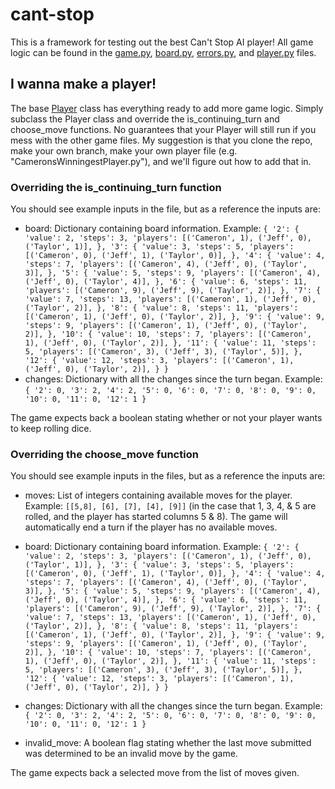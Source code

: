 # cant-stop
This is a framework for testing out the best Can't Stop AI player! All game logic can be found in the [game.py](https://github.com/jtreim/cant-stop/blob/main/game.py), [board.py](https://github.com/jtreim/cant-stop/blob/main/board.py), [errors.py](https://github.com/jtreim/cant-stop/blob/main/errors.py), and [player.py](https://github.com/jtreim/cant-stop/blob/main/player.py) files.

## I wanna make a player!
The base [Player](https://github.com/jtreim/cant-stop/blob/main/player.py) class has everything ready to add more game logic. Simply subclass the Player class and override the is_continuing_turn and choose_move functions. No guarantees that your Player will still run if you mess with the other game files. My suggestion is that you clone the repo, make your own branch, make your own player file (e.g. "CameronsWinningestPlayer.py"), and we'll figure out how to add that in.

### Overriding the is_continuing_turn function
You should see example inputs in the file, but as a reference the inputs are:

- board: Dictionary containing board information.
       Example: 
       ```
       {
         '2': {
               'value': 2,
               'steps': 3,
               'players': [('Cameron', 1), ('Jeff', 0), ('Taylor', 1)],
              },
         '3': {
                'value': 3,
                'steps': 5,
                'players': [('Cameron', 0), ('Jeff', 1), ('Taylor', 0)],
              },
         '4': {
                'value': 4,
                'steps': 7,
                'players': [('Cameron', 4), ('Jeff', 0), ('Taylor', 3)],
              },
         '5': {
                'value': 5,
                'steps': 9,
                'players': [('Cameron', 4), ('Jeff', 0), ('Taylor', 4)],
              },
         '6': {
                'value': 6,
                'steps': 11,
                'players': [('Cameron', 9), ('Jeff', 9), ('Taylor', 2)],
              },
         '7': {
                'value': 7,
                'steps': 13,
                'players': [('Cameron', 1), ('Jeff', 0), ('Taylor', 2)],
              },
         '8': {
                'value': 8,
                'steps': 11,
                'players': [('Cameron', 1), ('Jeff', 0), ('Taylor', 2)],
              },
         '9': {
                'value': 9,
                'steps': 9,
                'players': [('Cameron', 1), ('Jeff', 0), ('Taylor', 2)],
              },
        '10': {
                'value': 10,
                'steps': 7,
                'players': [('Cameron', 1), ('Jeff', 0), ('Taylor', 2)],
              },
        '11': {
                'value': 11,
                'steps': 5,
                'players': [('Cameron', 3), ('Jeff', 3), ('Taylor', 5)],
              },
        '12': {
                'value': 12,
                'steps': 3,
                'players': [('Cameron', 1), ('Jeff', 0), ('Taylor', 2)],
              }
        }
        ```
- changes: Dictionary with all the changes since the turn began.
         Example: 
         ```
         {
           '2': 0,
           '3': 2,
           '4': 2,
           '5': 0,
           '6': 0,
           '7': 0,
           '8': 0,
           '9': 0,
           '10': 0,
           '11': 0,
           '12': 1
         }
         ```

The game expects back a boolean stating whether or not your player wants to keep rolling dice.

### Overriding the choose_move function
You should see example inputs in the files, but as a reference the inputs are:

- moves: List of integers containing available moves for the player.
       Example: ```[[5,8], [6], [7], [4], [9]]```
                (in the case that 1, 3, 4, & 5 are rolled, and the player has started columns 5 & 8).
       The game will automatically end a turn if the player has no available moves.

- board: Dictionary containing board information.
       Example: 
       ```
       {
         '2': {
               'value': 2,
               'steps': 3,
               'players': [('Cameron', 1), ('Jeff', 0), ('Taylor', 1)],
              },
         '3': {
                'value': 3,
                'steps': 5,
                'players': [('Cameron', 0), ('Jeff', 1), ('Taylor', 0)],
              },
         '4': {
                'value': 4,
                'steps': 7,
                'players': [('Cameron', 4), ('Jeff', 0), ('Taylor', 3)],
              },
         '5': {
                'value': 5,
                'steps': 9,
                'players': [('Cameron', 4), ('Jeff', 0), ('Taylor', 4)],
              },
         '6': {
                'value': 6,
                'steps': 11,
                'players': [('Cameron', 9), ('Jeff', 9), ('Taylor', 2)],
              },
         '7': {
                'value': 7,
                'steps': 13,
                'players': [('Cameron', 1), ('Jeff', 0), ('Taylor', 2)],
              },
         '8': {
                'value': 8,
                'steps': 11,
                'players': [('Cameron', 1), ('Jeff', 0), ('Taylor', 2)],
              },
         '9': {
                'value': 9,
                'steps': 9,
                'players': [('Cameron', 1), ('Jeff', 0), ('Taylor', 2)],
              },
        '10': {
                'value': 10,
                'steps': 7,
                'players': [('Cameron', 1), ('Jeff', 0), ('Taylor', 2)],
              },
        '11': {
                'value': 11,
                'steps': 5,
                'players': [('Cameron', 3), ('Jeff', 3), ('Taylor', 5)],
              },
        '12': {
                'value': 12,
                'steps': 3,
                'players': [('Cameron', 1), ('Jeff', 0), ('Taylor', 2)],
              }
        }
        ```

- changes: Dictionary with all the changes since the turn began.
         Example: 
         ```
         {
           '2': 0,
           '3': 2,
           '4': 2,
           '5': 0,
           '6': 0,
           '7': 0,
           '8': 0,
           '9': 0,
           '10': 0,
           '11': 0,
           '12': 1
         }
       ```

- invalid_move: A boolean flag stating whether the last move submitted was determined to be an invalid move by the game.

The game expects back a selected move from the list of moves given.
